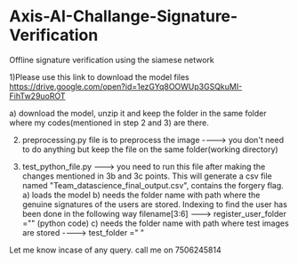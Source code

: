 # Axis-AI-Challange-Signature-Verification
Offline signature verification using the siamese network


1)Please use this link to download the model files
  https://drive.google.com/open?id=1ezGYq8OOWUp3GSQkuMI-FihTw29uoROT
  
  a) download the model, unzip it and keep the folder in the same folder where my codes(mentioned in step 2 and 3) are there.

2) preprocessing.py file is to preprocess the image  ----> you don't need to do anything but keep the file on the same folder(working directory)

3) test_python_file.py   ---> you need to run this file after making the changes mentioned in 3b and 3c points. This will generate a csv file named "Team_datascience_final_output.csv", contains the forgery flag.
    a) loads the model 
    b) needs the folder name with path where the genuine signatures of the users are stored. Indexing to find the user has been done in the following way filename[3:6] ---> register_user_folder =""  (python code)
    c) needs the folder name with path where test images are stored  ----> test_folder =" "
    
    
    
Let me know incase of any query. call me on 7506245814
